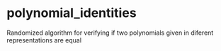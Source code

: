 # polynomial_identities
Randomized algorithm for verifying if two polynomials given in diferent representations are equal
